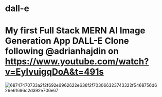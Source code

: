 # dall-e
# My first Full Stack MERN AI Image Generation App DALL-E Clone following @adrianhajdin on https://www.youtube.com/watch?v=EyIvuigqDoA&t=491s
![68747470733a2f2f692e6962622e636f2f703066323743322f5468756d626e61696c2d392e706e67](https://user-images.githubusercontent.com/40072373/226223834-551a3a67-6b73-425f-ae3f-05eda2c50466.png)
